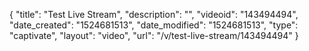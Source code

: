 {
    "title": "Test Live Stream",
    "description": "",
    "videoid": "143494494",
    "date_created": "1524681513",
    "date_modified": "1524681513",
    "type": "captivate",
    "layout": "video",
    "url": "\/v\/test-live-stream\/143494494"
}